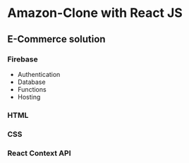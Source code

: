 # Amazon-Clone with React JS

## E-Commerce solution

### Firebase

- Authentication
- Database
- Functions
- Hosting

### HTML

### CSS

### React Context API
